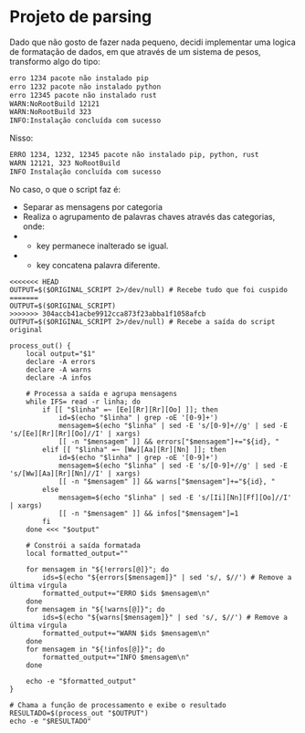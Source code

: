 # Projeto de parsing
Dado que não gosto de fazer nada pequeno, decidi implementar uma logica de formatação de dados, em que através de um sistema de pesos, transformo algo do tipo:
```bash
erro 1234 pacote não instalado pip
erro 1232 pacote não instalado python
erro 12345 pacote não instalado rust
WARN:NoRootBuild 12121
WARN:NoRootBuild 323
INFO:Instalação concluída com sucesso
```

Nisso:
```bash
ERRO 1234, 1232, 12345 pacote não instalado pip, python, rust
WARN 12121, 323 NoRootBuild
INFO Instalação concluída com sucesso
```
No caso, o que o script faz é:
- Separar as mensagens por categoria 
- Realiza o agrupamento de palavras chaves através das categorias, onde:
- - key permanece inalterado se igual.
- - key concatena palavra diferente.

```shell
<<<<<<< HEAD
OUTPUT=$($ORIGINAL_SCRIPT 2>/dev/null) # Recebe tudo que foi cuspido
=======
OUTPUT=$($ORIGINAL_SCRIPT)
>>>>>>> 304accb41acbe9912cca873f23abba1f1058afcb
OUTPUT=$($ORIGINAL_SCRIPT 2>/dev/null) # Recebe a saída do script original

process_out() {
    local output="$1"
    declare -A errors
    declare -A warns
    declare -A infos

    # Processa a saída e agrupa mensagens
    while IFS= read -r linha; do
        if [[ "$linha" =~ [Ee][Rr][Rr][Oo] ]]; then
            id=$(echo "$linha" | grep -oE '[0-9]+')
            mensagem=$(echo "$linha" | sed -E 's/[0-9]+//g' | sed -E 's/[Ee][Rr][Rr][Oo]//I' | xargs)
            [[ -n "$mensagem" ]] && errors["$mensagem"]+="${id}, "
        elif [[ "$linha" =~ [Ww][Aa][Rr][Nn] ]]; then
            id=$(echo "$linha" | grep -oE '[0-9]+')
            mensagem=$(echo "$linha" | sed -E 's/[0-9]+//g' | sed -E 's/[Ww][Aa][Rr][Nn]//I' | xargs)
            [[ -n "$mensagem" ]] && warns["$mensagem"]+="${id}, "
        else
            mensagem=$(echo "$linha" | sed -E 's/[Ii][Nn][Ff][Oo]//I' | xargs)
            [[ -n "$mensagem" ]] && infos["$mensagem"]=1
        fi
    done <<< "$output"

    # Constrói a saída formatada
    local formatted_output=""

    for mensagem in "${!errors[@]}"; do
        ids=$(echo "${errors[$mensagem]}" | sed 's/, $//') # Remove a última vírgula
        formatted_output+="ERRO $ids $mensagem\n"
    done
    for mensagem in "${!warns[@]}"; do
        ids=$(echo "${warns[$mensagem]}" | sed 's/, $//') # Remove a última vírgula
        formatted_output+="WARN $ids $mensagem\n"
    done
    for mensagem in "${!infos[@]}"; do
        formatted_output+="INFO $mensagem\n"
    done

    echo -e "$formatted_output"
}

# Chama a função de processamento e exibe o resultado
RESULTADO=$(process_out "$OUTPUT")
echo -e "$RESULTADO"

```